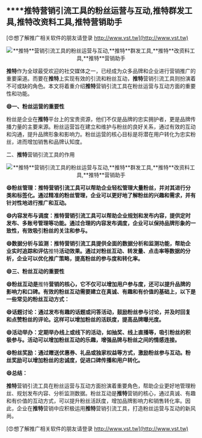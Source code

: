## ****推特**营销引流工具的粉丝运营与互动,**推特**群发工具,**推特**改资料工具,**推特**营销助手**

[😍想了解推广相关软件的朋友请登录 http://www.vst.tw](http://www.vst.tw)

 <center><img src="https://vst.tw/MP4/tuiguang/png/6.png" alt="**推特**营销引流工具的粉丝运营与互动,**推特**群发工具,**推特**改资料工具,**推特**营销助手"></center>

**推特**作为全球最受欢迎的社交媒体之一，已经成为众多品牌和企业进行营销推广的重要渠道。而要在**推特**上实现有效的引流和粉丝互动，**推特**营销引流工具则扮演着不可或缺的角色。本文将着重介绍**推特**营销引流工具在粉丝运营与互动方面的重要性和功能。

**😄一、粉丝运营的重要性**

粉丝是企业在**推特**平台上的宝贵资源，他们不仅是品牌的忠实拥护者，更是品牌传播力量的主要来源。粉丝运营旨在建立和维护与粉丝的良好关系，通过有效的互动和沟通，提升品牌形象和影响力。粉丝运营的核心目标是将潜在用户转化为忠实粉丝，进而增加销售和品牌认知度。

二、**推特**营销引流工具的作用

 <center><img src="https://vst.tw/MP4/tuiguang/png/6.png" alt="**推特**营销引流工具的粉丝运营与互动,**推特**群发工具,**推特**改资料工具,**推特**营销助手"></center>

**😄粉丝管理：**推特**营销引流工具可以帮助企业轻松管理大量粉丝，并对其进行分类和标签化。通过精准的粉丝管理，企业可以更好地了解粉丝的兴趣和需求，并有针对性地进行推广和互动。**

**😄内容发布与调度：**推特**营销引流工具可以帮助企业规划和发布内容，提供定时发布、多账号管理等功能。通过合理的内容发布调度，企业可以保持品牌形象的一致性，有效吸引粉丝的关注和参与。**

**😄数据分析与监测：**推特**营销引流工具提供全面的数据分析和监测功能，帮助企业实时追踪和评估**推特**活动效果。通过对粉丝互动、转发量、点击率等数据的分析，企业可以优化推广策略，提高粉丝的参与度和转化率。**

**😄三、粉丝互动的重要性**

**😄粉丝互动是**推特**营销的核心，它不仅可以增加用户参与度，还可以提升品牌的影响力和口碑。有效的粉丝互动需要建立在真诚、有趣和有价值的基础上，以下是一些常见的粉丝互动方式：**

**😄话题讨论：通过发布有趣的话题或问答活动，鼓励粉丝参与讨论，并及时回复和点赞粉丝的评论。这样可以增加粉丝的活跃度，提高品牌曝光度。**

**😄活动举办：定期举办线上或线下的活动，如抽奖、线上直播等，吸引粉丝的积极参与。活动可以增加粉丝互动的乐趣，增强品牌与粉丝之间的情感连接。**

**😄粉丝奖励：通过赠送优惠券、礼品或独家权益等方式，激励粉丝参与互动。粉丝奖励可以增加粉丝的忠诚度，促进口碑传播和用户转化。**

**😄总结：**

**推特**营销引流工具在粉丝运营与互动方面扮演着重要角色，帮助企业更好地管理粉丝、规划发布内容、分析监测数据。粉丝互动是**推特**营销的核心，通过真诚、有趣和有价值的互动方式，可以提升粉丝活跃度，增加品牌影响力和销售转化率。因此，企业在**推特**营销中应积极运用**推特**营销引流工具，打造粉丝运营与互动的新风尚。

[😍想了解推广相关软件的朋友请登录 http://www.vst.tw](http://www.vst.tw)



